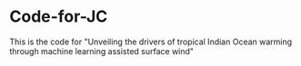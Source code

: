 # Code-for-JC
This is the code for "Unveiling the drivers of tropical Indian Ocean warming through machine learning assisted surface wind"
